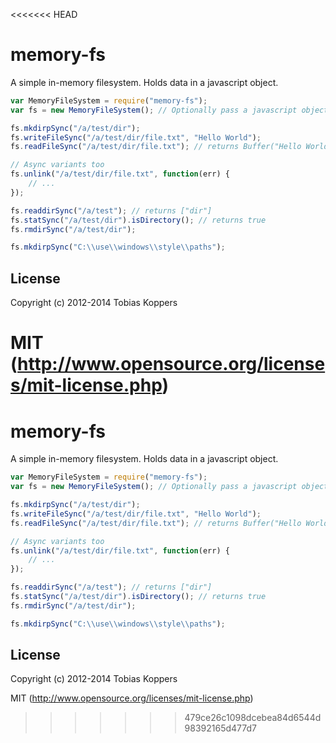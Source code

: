 <<<<<<< HEAD
# memory-fs

A simple in-memory filesystem. Holds data in a javascript object.

``` javascript
var MemoryFileSystem = require("memory-fs");
var fs = new MemoryFileSystem(); // Optionally pass a javascript object

fs.mkdirpSync("/a/test/dir");
fs.writeFileSync("/a/test/dir/file.txt", "Hello World");
fs.readFileSync("/a/test/dir/file.txt"); // returns Buffer("Hello World")

// Async variants too
fs.unlink("/a/test/dir/file.txt", function(err) {
	// ...
});

fs.readdirSync("/a/test"); // returns ["dir"]
fs.statSync("/a/test/dir").isDirectory(); // returns true
fs.rmdirSync("/a/test/dir");

fs.mkdirpSync("C:\\use\\windows\\style\\paths");
```

## License

Copyright (c) 2012-2014 Tobias Koppers

MIT (http://www.opensource.org/licenses/mit-license.php)
=======
# memory-fs

A simple in-memory filesystem. Holds data in a javascript object.

``` javascript
var MemoryFileSystem = require("memory-fs");
var fs = new MemoryFileSystem(); // Optionally pass a javascript object

fs.mkdirpSync("/a/test/dir");
fs.writeFileSync("/a/test/dir/file.txt", "Hello World");
fs.readFileSync("/a/test/dir/file.txt"); // returns Buffer("Hello World")

// Async variants too
fs.unlink("/a/test/dir/file.txt", function(err) {
	// ...
});

fs.readdirSync("/a/test"); // returns ["dir"]
fs.statSync("/a/test/dir").isDirectory(); // returns true
fs.rmdirSync("/a/test/dir");

fs.mkdirpSync("C:\\use\\windows\\style\\paths");
```

## License

Copyright (c) 2012-2014 Tobias Koppers

MIT (http://www.opensource.org/licenses/mit-license.php)
>>>>>>> 479ce26c1098dcebea84d6544d98392165d477d7
